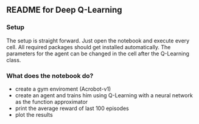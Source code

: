 ## README for Deep Q-Learning

### Setup

The setup is straight forward. Just open the notebook and execute every cell. All required packages should get installed automatically. The parameters for the agent can be changed in the cell after the Q-Learning class.

### What does the notebook do?

* create a gym enviroment (Acrobot-v1)
* create an agent and trains him using Q-Learning with a neural network as the function approximator 
* print the average reward of last 100 episodes
* plot the results